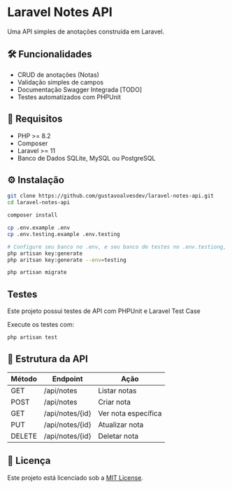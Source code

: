 # Laravel Notes API

Uma API simples de anotações construída em Laravel.

## 🛠 Funcionalidades

- CRUD de anotações (Notas)
- Validação simples de campos
- Documentação Swagger Integrada [TODO]
- Testes automatizados com PHPUnit

## 🚀 Requisitos
- PHP >= 8.2
- Composer
- Laravel >= 11
- Banco de Dados SQLite, MySQL ou PostgreSQL

## ⚙️ Instalação

```bash
git clone https://github.com/gustavoalvesdev/laravel-notes-api.git
cd laravel-notes-api

composer install

cp .env.example .env 
cp .env.testing.example .env.testing

# Configure seu banco no .env, e seu banco de testes no .env.testiong, então execute
php artisan key:generate
php aritsan key:generate --env=testing

php artisan migrate
```

## Testes

Este projeto possui testes de API com PHPUnit e Laravel Test Case

Execute os testes com:

```bash
php artisan test
```

## 📂 Estrutura da API

| Método | Endpoint        | Ação               |
|--------|-----------------|--------------------|
| GET    | /api/notes      | Listar notas       |
| POST   | /api/notes      | Criar nota         |
| GET    | /api/notes/{id} | Ver nota específica|
| PUT    | /api/notes/{id} | Atualizar nota     |
| DELETE | /api/notes/{id} | Deletar nota       |

## 📄 Licença

Este projeto está licenciado sob a [MIT License](LICENSE).